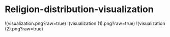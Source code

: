 # Religion-distribution-visualization

!(visualization.png?raw=true)
!(visualization (1).png?raw=true)
!(visualization (2).png?raw=true)

